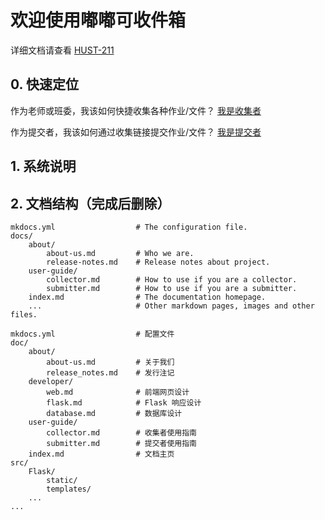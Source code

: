 # 欢迎使用嘟嘟可收件箱

详细文档请查看 [HUST-211](https://baidu.com)

## 0. 快速定位

作为老师或班委，我该如何快捷收集各种作业/文件？ [我是收集者](./user-guide/collector.md)

作为提交者，我该如何通过收集链接提交作业/文件？ [我是提交者](./user-guide/submitter.md)

## 1. 系统说明

## 2. 文档结构（完成后删除）

    mkdocs.yml                  # The configuration file.
    docs/
        about/
            about-us.md         # Who we are.
            release-notes.md    # Release notes about project.
        user-guide/
            collector.md        # How to use if you are a collector.
            submitter.md        # How to use if you are a submitter.
        index.md                # The documentation homepage.
        ...                     # Other markdown pages, images and other files.

    mkdocs.yml                  # 配置文件
    doc/
        about/
            about-us.md         # 关于我们
            release_notes.md    # 发行注记
        developer/
            web.md              # 前端网页设计
            flask.md            # Flask 响应设计
            database.md         # 数据库设计
        user-guide/
            collector.md        # 收集者使用指南
            submitter.md        # 提交者使用指南
        index.md                # 文档主页
    src/
        Flask/
            static/
            templates/
        ...
    ...
